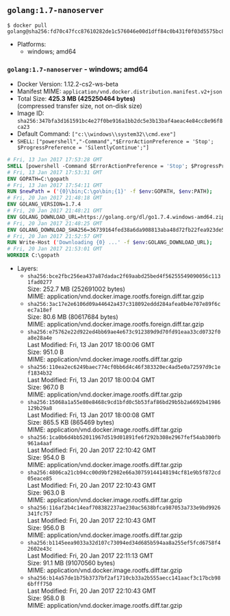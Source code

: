 ## `golang:1.7-nanoserver`

```console
$ docker pull golang@sha256:fd70c47fcc87610282de1c576046e00d1dff84c0b431f0f03d5575bc815d39b3
```

-	Platforms:
	-	windows; amd64

### `golang:1.7-nanoserver` - windows; amd64

-	Docker Version: 1.12.2-cs2-ws-beta
-	Manifest MIME: `application/vnd.docker.distribution.manifest.v2+json`
-	Total Size: **425.3 MB (425250464 bytes)**  
	(compressed transfer size, not on-disk size)
-	Image ID: `sha256:347bfa3d161591bc4e27f0be916a1bb2dc5e3b13baf4aeac4e84cc8e96f8ca23`
-	Default Command: `["c:\\windows\\system32\\cmd.exe"]`
-	`SHELL`: `["powershell","-Command","$ErrorActionPreference = 'Stop'; $ProgressPreference = 'SilentlyContinue';"]`

```dockerfile
# Fri, 13 Jan 2017 17:53:28 GMT
SHELL [powershell -Command $ErrorActionPreference = 'Stop'; $ProgressPreference = 'SilentlyContinue';]
# Fri, 13 Jan 2017 17:53:31 GMT
ENV GOPATH=C:\gopath
# Fri, 13 Jan 2017 17:54:11 GMT
RUN $newPath = ('{0}\bin;C:\go\bin;{1}' -f $env:GOPATH, $env:PATH); 	Write-Host ('Updating PATH: {0}' -f $newPath); 	setx /M PATH $newPath;
# Fri, 20 Jan 2017 21:48:18 GMT
ENV GOLANG_VERSION=1.7.4
# Fri, 20 Jan 2017 21:48:21 GMT
ENV GOLANG_DOWNLOAD_URL=https://golang.org/dl/go1.7.4.windows-amd64.zip
# Fri, 20 Jan 2017 21:48:25 GMT
ENV GOLANG_DOWNLOAD_SHA256=36739164fed38a6da908813aba48d72fb22fea923de5611a85a81135b7cfceb9
# Fri, 20 Jan 2017 21:52:57 GMT
RUN Write-Host ('Downloading {0} ...' -f $env:GOLANG_DOWNLOAD_URL); 	Invoke-WebRequest -Uri $env:GOLANG_DOWNLOAD_URL -OutFile 'go.zip'; 		Write-Host ('Verifying sha256 ({0}) ...' -f $env:GOLANG_DOWNLOAD_SHA256); 	if ((Get-FileHash go.zip -Algorithm sha256).Hash -ne $env:GOLANG_DOWNLOAD_SHA256) { 		Write-Host 'FAILED!'; 		exit 1; 	}; 		Write-Host 'Expanding ...'; 	Expand-Archive go.zip -DestinationPath C:\; 		Write-Host 'Verifying install ("go version") ...'; 	go version; 		Write-Host 'Removing ...'; 	Remove-Item go.zip -Force; 		Write-Host 'Complete.';
# Fri, 20 Jan 2017 21:53:01 GMT
WORKDIR C:\gopath
```

-	Layers:
	-	`sha256:bce2fbc256ea437a87dadac2f69aabd25bed4f56255549090056c1131fad0277`  
		Size: 252.7 MB (252691002 bytes)  
		MIME: application/vnd.docker.image.rootfs.foreign.diff.tar.gzip
	-	`sha256:3ac17e2e6106d09a44642a437c318092eddd284afea0b4e707e89f6cec7a18ef`  
		Size: 80.6 MB (80617684 bytes)  
		MIME: application/vnd.docker.image.rootfs.foreign.diff.tar.gzip
	-	`sha256:e75762e22d922ed4bb69ae4e673c912389d9d70fd91eaa33cd0732f0a8e28a4e`  
		Last Modified: Fri, 13 Jan 2017 18:00:06 GMT  
		Size: 951.0 B  
		MIME: application/vnd.docker.image.rootfs.diff.tar.gzip
	-	`sha256:110ea2ec6249baec774cf0bb6d4c46f383320ec4ad5e0a72597d9c1ef1834b32`  
		Last Modified: Fri, 13 Jan 2017 18:00:04 GMT  
		Size: 967.0 B  
		MIME: application/vnd.docker.image.rootfs.diff.tar.gzip
	-	`sha256:15068a1a55e80e8468c9cd1bfd0c5b53faf86bd29b5b2a6692b41986129b29a8`  
		Last Modified: Fri, 13 Jan 2017 18:00:08 GMT  
		Size: 865.5 KB (865469 bytes)  
		MIME: application/vnd.docker.image.rootfs.diff.tar.gzip
	-	`sha256:1ca0b6d4bb52011967d519d01891fe6f292b308e2967fef54ab300fb961a4aaf`  
		Last Modified: Fri, 20 Jan 2017 22:10:42 GMT  
		Size: 954.0 B  
		MIME: application/vnd.docker.image.rootfs.diff.tar.gzip
	-	`sha256:4806ca21cb94cc00d9bf2982e66a30759144148194cf81e9b5f872cd05eace85`  
		Last Modified: Fri, 20 Jan 2017 22:10:43 GMT  
		Size: 963.0 B  
		MIME: application/vnd.docker.image.rootfs.diff.tar.gzip
	-	`sha256:116af2b4c14eaf708382237ae230ac5638bfca987053a733e9bd9926341fc757`  
		Last Modified: Fri, 20 Jan 2017 22:10:43 GMT  
		Size: 956.0 B  
		MIME: application/vnd.docker.image.rootfs.diff.tar.gzip
	-	`sha256:b1145eea9033a32d107c73094ed34d685b594aa8a255ef5fcd6758f42602e43c`  
		Last Modified: Fri, 20 Jan 2017 22:11:13 GMT  
		Size: 91.1 MB (91070560 bytes)  
		MIME: application/vnd.docker.image.rootfs.diff.tar.gzip
	-	`sha256:b14a57de1b75b3737bf2af1710cb33a2b555aecc141aacf3c17bcb986bfff750`  
		Last Modified: Fri, 20 Jan 2017 22:10:43 GMT  
		Size: 958.0 B  
		MIME: application/vnd.docker.image.rootfs.diff.tar.gzip
